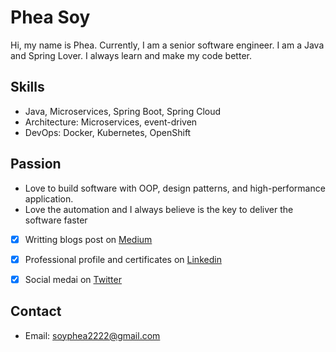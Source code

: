 # Phea Soy

Hi, my name is Phea. Currently, I am a senior software engineer. I am a Java and Spring Lover. I always learn and make my code better.

## Skills
- Java, Microservices, Spring Boot, Spring Cloud
- Architecture: Microservices, event-driven
- DevOps: Docker, Kubernetes, OpenShift

## Passion
- Love to build software with OOP, design patterns, and high-performance application.
- Love the automation and I always believe is the key to deliver the software faster

- [x] Writting blogs post on [Medium](https://medium.com/@soyphea)
- [x] Professional profile and certificates on [Linkedin](https://www.linkedin.com/in/pheasoy/) 
- [x] Social medai on [Twitter](https://twitter.com/pheasoyj) 


## Contact
- Email: soyphea2222@gmail.com
